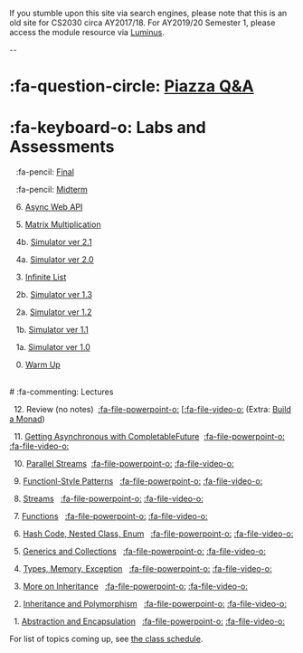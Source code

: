 If you stumble upon this site via search engines, please note that this is an old site for CS2030 circa AY2017/18.  For AY2019/20 Semester 1, please access the module resource via [Luminus](https://luminus.nus.edu.sg/modules/b3005ff8-d517-4615-a877-dadef6956c58).

--

# :fa-question-circle: [Piazza Q&A](https://piazza.com/class/jcaaskvbs754wh)

# :fa-keyboard-o: Labs and Assessments

&nbsp;&nbsp; :fa-pencil: [Final](final.md)

&nbsp;&nbsp; :fa-pencil: [Midterm](midterm.md)

&nbsp;&nbsp; 6. [Async Web API](lab6.md)

&nbsp;&nbsp; 5. [Matrix Multiplication](lab5.md)

&nbsp;&nbsp; 4b. [Simulator ver 2.1](lab4b.md)

&nbsp;&nbsp; 4a. [Simulator ver 2.0](lab4a.md)

&nbsp;&nbsp; 3. [Infinite List](lab3.md)

&nbsp;&nbsp; 2b. [Simulator ver 1.3](lab2b.md)

&nbsp;&nbsp; 2a. [Simulator ver 1.2](lab2a.md)

&nbsp;&nbsp; 1b. [Simulator ver 1.1](lab1b.md)

&nbsp;&nbsp; 1a. [Simulator ver 1.0](lab1a.md)

&nbsp;&nbsp; 0. [Warm Up](lab0.md)

<br>
# :fa-commenting: Lectures

&nbsp;&nbsp;12. Review (no notes)&nbsp;&nbsp;[:fa-file-powerpoint-o:](https://www.comp.nus.edu.sg/~cs2030/1718-s2/cs2030-lec12.pdf) [[:fa-file-video-o:](https://vimeo.com/266290733)
 (Extra: [Build a Monad](monad.md))

&nbsp;&nbsp;11. [Getting Asynchronous with CompletableFuture](lec11.md)&nbsp;&nbsp;[:fa-file-powerpoint-o:](https://www.comp.nus.edu.sg/~cs2030/1718-s2/cs2030-lec11.pdf) [:fa-file-video-o:](https://vimeo.com/264712340)

&nbsp;&nbsp;10. [Parallel Streams](lec10.md)&nbsp;&nbsp;[:fa-file-powerpoint-o:](https://www.comp.nus.edu.sg/~cs2030/1718-s2/cs2030-lec10.pdf) [:fa-file-video-o:](https://vimeo.com/263627336)

&nbsp;&nbsp;9. [Functionl-Style Patterns](lec09.md) &nbsp;&nbsp;[:fa-file-powerpoint-o:](https://www.comp.nus.edu.sg/~cs2030/1718-s2/cs2030-lec09.pdf) [:fa-file-video-o:](https://vimeo.com/262597186)

&nbsp;&nbsp;8. [Streams](lec08.md) &nbsp;&nbsp;[:fa-file-powerpoint-o:](https://www.comp.nus.edu.sg/~cs2030/1718-s2/cs2030-lec08.pdf) [:fa-file-video-o:](https://vimeo.com/261451705)

&nbsp;&nbsp;7. [Functions](lec07.md) &nbsp;&nbsp;[:fa-file-powerpoint-o:](https://www.comp.nus.edu.sg/~cs2030/1718-s2/cs2030-lec07.pdf) [:fa-file-video-o:](https://vimeo.com/260526994)

&nbsp;&nbsp;6. [Hash Code, Nested Class, Enum](lec06.md) &nbsp;&nbsp;[:fa-file-powerpoint-o:](https://www.comp.nus.edu.sg/~cs2030/1718-s2/cs2030-lec06.pdf) [:fa-file-video-o:](https://vimeo.com/257099007)

&nbsp;&nbsp;5. [Generics and Collections](lec05.md) &nbsp;&nbsp;[:fa-file-powerpoint-o:](https://www.comp.nus.edu.sg/~cs2030/1718-s2/cs2030-lec05.pdf) [:fa-file-video-o:](https://vimeo.com/255840375)

&nbsp;&nbsp;4. [Types, Memory, Exception](lec04.md) &nbsp;&nbsp;[:fa-file-powerpoint-o:](https://www.comp.nus.edu.sg/~cs2030/1718-s2/cs2030-lec04.pdf) [:fa-file-video-o:](https://vimeo.com/254977762)

&nbsp;&nbsp;3. [More on Inheritance](lec03.md) &nbsp;&nbsp;[:fa-file-powerpoint-o:](https://www.comp.nus.edu.sg/~cs2030/1718-s2/cs2030-lec03.pdf) [:fa-file-video-o:](https://vimeo.com/253957708)

&nbsp;&nbsp;2. [Inheritance and Polymorphism](lec02.md) &nbsp;&nbsp;[:fa-file-powerpoint-o:](https://www.comp.nus.edu.sg/~cs2030/1718-s2/cs2030-lec02.pdf) [:fa-file-video-o:](https://vimeo.com/252845876)

&nbsp;&nbsp;1. [Abstraction and Encapsulation](lec01.md) &nbsp;&nbsp;[:fa-file-powerpoint-o:](https://www.comp.nus.edu.sg/~cs2030/1718-s2/cs2030-lec01.pdf) [:fa-file-video-o:](https://vimeo.com/251766531)

For list of topics coming up, see [the class schedule](schedule.md).
